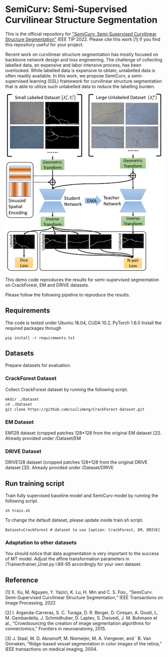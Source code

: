 # SemiCurv: Semi-Supervised Curvilinear Structure Segmentation

This is the official repository for <a href="https://arxiv.org/abs/2205.08706">"SemiCurv: Semi-Supervised Curvilinear Structure Segmentation"</a> IEEE TIP 2022. Please cite this work [1] if you find this repository useful for your project.

Recent work on curvilinear structure segmentation has mostly focused on backbone network design and loss engineering. The challenge of collecting labelled data, an expensive and labor intensive process, has been overlooked. While labelled data is expensive to obtain, unlabelled data is often readily available. In this work, we propose SemiCurv, a semi-supervised learning (SSL) framework for curvilinear structure segmentation that is able to utilize such unlabelled data to reduce the labelling burden.

![SemiCurv Framework](./Image/Framework.png)

This demo code reproduces the results for semi-supervised segmentation on CrackForest, EM and DRIVE datasets.

Please follow the following pipeline to reproduce the results.

## Requirements

The code is tested under Ubuntu 18.04, CUDA 10.2, PyTorch 1.6.0
Install the required packages through

```
pip install -r requirements.txt
```

## Datasets

Prepare datasets for evaluation.

### CrackForest Dataset

Collect CrackForest dataset by running the following script.

```
mkdir ./Dataset
cd ./Dataset
git clone https://github.com/cuilimeng/CrackForest-dataset.git
```

### EM Dataset

EM128 dataset (cropped patches 128*128 from the original EM dataset [2]). Already provided under /Dataset/EM

### DRIVE Dataset

DRIVE128 dataset (cropped patches 128*128 from the original DRIVE dataset [3]). Already provided under /Dataset/DRIVE

## Run training script

Train fully supervised baseline model and SemiCurv model by running the following script.

```
sh train.sh
```

To change the default dataset, please update inside train.sh script.

```commandline
Dataset=CrackForest # dataset to use [option: CrackForest, EM, DRIVE]
```

### Adaptation to other datasets
You should notice that data augmentation is very important to the success of MT model.
Adjust the affine transformation parameters in /Trainer/trainer_Unet.py l:89-95 accordingly for your own dataset.

## Reference
[1] X. Xu, M. Nguyen, Y. Yazici, K. Lu, H. Min and C. S. Foo., “SemiCurv: Semi-Supervised Curvilinear Structure
Segmentation,“ IEEE Transactions on Image Processing, 2022

[2] I. Arganda-Carreras, S. C. Turaga, D. R. Berger, D. Cireşan, A. Giusti,
L. M. Gambardella, J. Schmidhuber, D. Laptev, S. Dwivedi, J. M.
Buhmann et al., “Crowdsourcing the creation of image segmentation
algorithms for connectomics,” Frontiers in neuroanatomy, 2015.

[3] J. Staal, M. D. Abramoff, M. Niemeijer, M. A. Viergever, and `
B. Van Ginneken, “Ridge-based vessel segmentation in color images
of the retina,” IEEE transactions on medical imaging, 2004.

